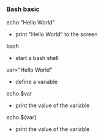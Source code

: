 ### Bash basic

echo "Hello World"
- print "Hello World" to the screen

bash 
- start a bash shell

var="Hello World"
- define a variable

echo $var
- print the value of the variable

echo ${var}
- print the value of the variable